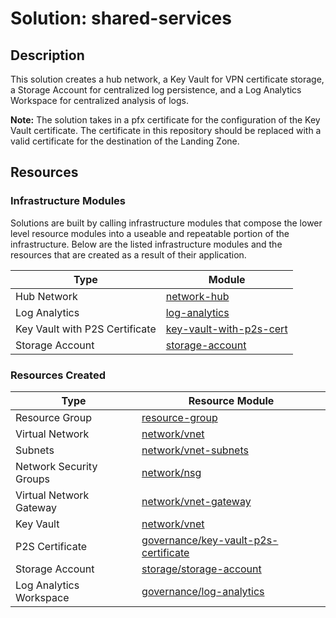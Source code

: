 # **Solution: shared-services**

## Description

This solution creates a hub network, a Key Vault for VPN certificate storage, a Storage Account for centralized log persistence, and a Log Analytics Workspace for centralized analysis of logs.

**Note:** The solution takes in a pfx certificate for the configuration of the Key Vault certificate. The certificate in this repository should be replaced with a valid certificate for the destination of the Landing Zone.

## Resources

### Infrastructure Modules

Solutions are built by calling infrastructure modules that compose the lower level resource modules into a useable and repeatable portion of the infrastructure. Below are the listed infrastructure modules and the resources that are created as a result of their application.

| Type     | Module     |
|----------|------------|
| Hub Network | [network-hub](../../infrastructure-modules/network-hub) |
| Log Analytics | [log-analytics](../../infrastructure-modules/log-analytics) |
| Key Vault with P2S Certificate | [key-vault-with-p2s-cert](../../infrastructure-modules/key-vault-with-p2s-cert) |
| Storage Account | [storage-account](../../infrastructure-modules/storage-account) |

### Resources Created

| Type     | Resource Module     |
|----------|------------|
| Resource Group | [resource-group](../../resource-modules/resource-group/README.md)|
| Virtual Network | [network/vnet](../../resource-modules/network/vnet/README.md)|
| Subnets| [network/vnet-subnets](../../resource-modules/network/vnet-subnets/README.md) |
| Network Security Groups | [network/nsg](../../resource-modules/network/nsg/README.md) |
| Virtual Network Gateway | [network/vnet-gateway](../../resource-modules/network/vnet-gateway/README.md)|
| Key Vault | [network/vnet](../../resource-modules/governance/key-vault/README.md)|
| P2S Certificate | [governance/key-vault-p2s-certificate](../../resource-modules/governance/key-vault-p2s-certificate/README.md) |
| Storage Account | [storage/storage-account](../../resource-modules/storage/storage-account/README.md)|
| Log Analytics Workspace | [governance/log-analytics](../../resource-modules/governance/log-analytics/README.md)|


